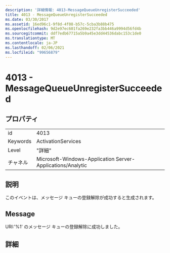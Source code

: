 ```yaml
---
description: '詳細情報: 4013-MessageQueueUnregisterSucceeded'
title: 4013 - MessageQueueUnregisterSucceeded
ms.date: 03/30/2017
ms.assetid: 16ed96c1-9f8d-4f08-b57c-5cba3b88b475
ms.openlocfilehash: 9d2e97ec601fa269e232fa3bb446a9994d56fd4b
ms.sourcegitcommit: ddf7edb67715a5b9a45e3dd44536dabc153c1de0
ms.translationtype: MT
ms.contentlocale: ja-JP
ms.lasthandoff: 02/06/2021
ms.locfileid: "99656879"
---
```

# <a name="4013---messagequeueunregistersucceeded"></a>4013 - MessageQueueUnregisterSucceeded

## <a name="properties"></a>プロパティ  
  
|||  
|-|-|  
|id|4013|  
|Keywords|ActivationServices|  
|Level|"詳細"|  
|チャネル|Microsoft-Windows-Application Server-Applications/Analytic|  
  
## <a name="description"></a>説明  

 このイベントは、メッセージ キューの登録解除が成功すると生成されます。  
  
## <a name="message"></a>Message  

 URI:'%1' のメッセージ キューの登録解除に成功しました。  
  
## <a name="details"></a>詳細
